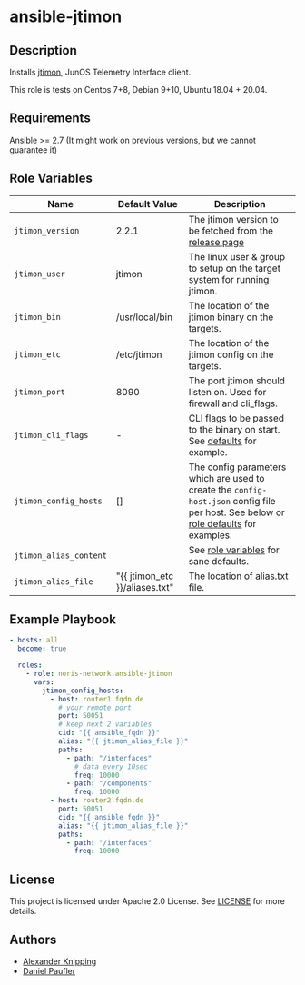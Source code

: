 # ansible-jtimon

## Description

Installs [jtimon](https://github.com/nileshsimaria/jtimon/), JunOS Telemetry Interface client.

This role is tests on Centos 7+8, Debian 9+10, Ubuntu 18.04 + 20.04.

## Requirements

Ansible >= 2.7 (It might work on previous versions, but we cannot guarantee it)

## Role Variables

Name|Default Value|Description
---|---|---
`jtimon_version`|2.2.1|The jtimon version to be fetched from the [release page](https://github.com/nileshsimaria/jtimon/releases)
`jtimon_user`|jtimon|The linux user & group to setup on the target system for running jtimon.
`jtimon_bin`|/usr/local/bin|The location of the jtimon binary on the targets.
`jtimon_etc`|/etc/jtimon|The location of the jtimon config on the targets.
`jtimon_port`|8090|The port jtimon should listen on. Used for firewall and cli_flags.
`jtimon_cli_flags`|-|CLI flags to be passed to the binary on start. See [defaults](defaults/main.yml) for example.
`jtimon_config_hosts`|[]|The config parameters which are used to create the `config-host.json` config file per host. See below or [role defaults](defaults/main.yml) for examples.
`jtimon_alias_content`||See [role variables](defaults/main.yml) for sane defaults.
`jtimon_alias_file`|"{{ jtimon_etc }}/aliases.txt"|The location of alias.txt file.

## Example Playbook

```yaml
- hosts: all
  become: true

  roles:
    - role: noris-network.ansible-jtimon
      vars:
        jtimon_config_hosts:
          - host: router1.fqdn.de
            # your remote port
            port: 50051
            # keep next 2 variables
            cid: "{{ ansible_fqdn }}"
            alias: "{{ jtimon_alias_file }}"
            paths:
              - path: "/interfaces"
                # data every 10sec
                freq: 10000
              - path: "/components"
                freq: 10000
          - host: router2.fqdn.de
            port: 50051
            cid: "{{ ansible_fqdn }}"
            alias: "{{ jtimon_alias_file }}"
            paths:
              - path: "/interfaces"
                freq: 10000
```

## License

This project is licensed under Apache 2.0 License. See [LICENSE](LICENSE) for more details.

## Authors

- [Alexander Knipping](https://github.com/obitech)
- [Daniel Paufler](https://github.com/egmont1227)
